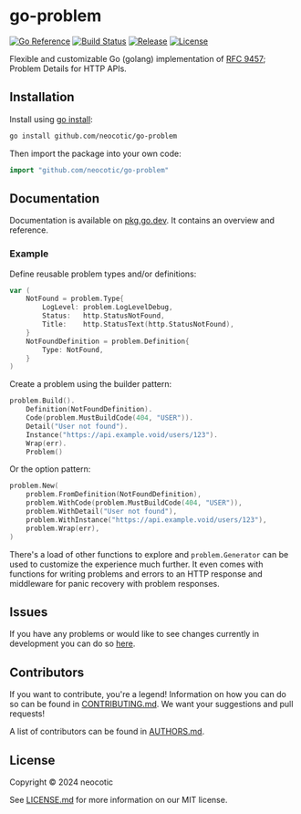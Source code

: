 # go-problem

[![Go Reference](https://img.shields.io/badge/go.dev-reference-007d9c?style=for-the-badge&logo=go&logoColor=white)](https://pkg.go.dev/github.com/neocotic/go-problem)
[![Build Status](https://img.shields.io/github/actions/workflow/status/neocotic/go-problem/ci.yml?style=for-the-badge)](https://github.com/neocotic/go-problem/actions/workflows/ci.yml)
[![Release](https://img.shields.io/github/v/release/neocotic/go-problem?style=for-the-badge)](https://github.com/neocotic/go-problem)
[![License](https://img.shields.io/github/license/neocotic/go-problem?style=for-the-badge)](https://github.com/neocotic/go-problem/blob/main/LICENSE.md)

Flexible and customizable Go (golang) implementation of [RFC 9457](https://datatracker.ietf.org/doc/html/rfc9457);
Problem Details for HTTP APIs.

## Installation

Install using [go install](https://go.dev/ref/mod#go-install):

``` sh
go install github.com/neocotic/go-problem
```

Then import the package into your own code:

``` go
import "github.com/neocotic/go-problem"
```

## Documentation

Documentation is available on [pkg.go.dev](https://pkg.go.dev/github.com/neocotic/go-problem#section-documentation). It
contains an overview and reference.

### Example

Define reusable problem types and/or definitions:

``` go
var (
	NotFound = problem.Type{
		LogLevel: problem.LogLevelDebug,
		Status:   http.StatusNotFound,
		Title:    http.StatusText(http.StatusNotFound),
	}
	NotFoundDefinition = problem.Definition{
		Type: NotFound,
	}
)
```

Create a problem using the builder pattern:

``` go
problem.Build().
	Definition(NotFoundDefinition).
	Code(problem.MustBuildCode(404, "USER")).
	Detail("User not found").
	Instance("https://api.example.void/users/123").
	Wrap(err).
	Problem()
```

Or the option pattern:

``` go
problem.New(
	problem.FromDefinition(NotFoundDefinition),
	problem.WithCode(problem.MustBuildCode(404, "USER")),
	problem.WithDetail("User not found"),
	problem.WithInstance("https://api.example.void/users/123"),
	problem.Wrap(err),
)
```

There's a load of other functions to explore and `problem.Generator` can be used to customize the experience much
further. It even comes with functions for writing problems and errors to an HTTP response and middleware for panic
recovery with problem responses.

## Issues

If you have any problems or would like to see changes currently in development you can do so
[here](https://github.com/neocotic/go-problem/issues).

## Contributors

If you want to contribute, you're a legend! Information on how you can do so can be found in
[CONTRIBUTING.md](https://github.com/neocotic/go-problem/blob/main/CONTRIBUTING.md). We want your suggestions and pull
requests!

A list of contributors can be found in [AUTHORS.md](https://github.com/neocotic/go-problem/blob/main/AUTHORS.md).

## License

Copyright © 2024 neocotic

See [LICENSE.md](https://github.com/neocotic/go-problem/raw/main/LICENSE.md) for more information on our MIT license.

